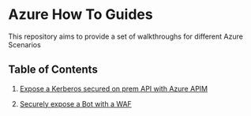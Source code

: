 # Azure How To Guides

This repository aims to provide a set of walkthroughs for different Azure Scenarios

## Table of Contents ##

1. [Expose a Kerberos secured on prem API with Azure APIM](kerberos-onprem-api-with-apim/README.md)

2. [Securely expose a Bot with a WAF](waf-secure-bot/README.md)